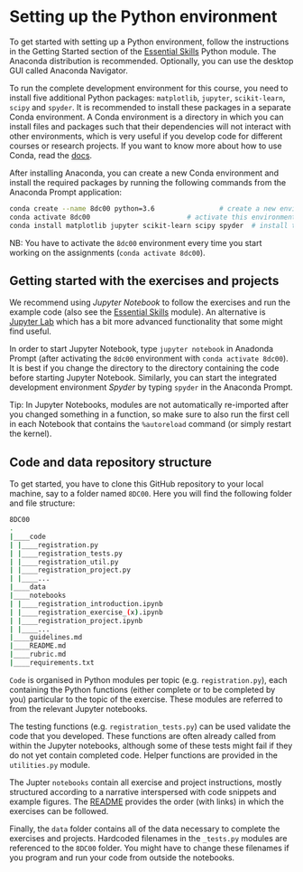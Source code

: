 # Setting up the Python environment

To get started with setting up a Python environment, follow the instructions in the Getting Started section of the [Essential Skills](https://github.com/tueimage/essential-skills/blob/master/python-essentials.md) Python module. The Anaconda distribution is recommended. Optionally, you can use the desktop GUI called Anaconda Navigator.

To run the complete development environment for this course, you need to install five additional Python packages: `matplotlib`, `jupyter`, `scikit-learn`, `scipy` and `spyder`. It is recommended to install these packages in a separate Conda environment. A Conda environment is a directory in which you can install files and packages such that their dependencies will not interact with other environments, which is very useful if you develop code for different courses or research projects. If you want to know more about how to use Conda, read the [docs](https://docs.conda.io/projects/conda/en/latest/user-guide/getting-started.html).

After installing Anaconda, you can create a new Conda environment and install the required packages by running the following commands from the Anaconda Prompt application:

````bash
conda create --name 8dc00 python=3.6				# create a new environment called `8dc00`
conda activate 8dc00						# activate this environment 
conda install matplotlib jupyter scikit-learn scipy spyder	# install the required packages
````

NB: You have to activate the `8dc00` environment every time you start working on the assignments (`conda activate 8dc00`).


## Getting started with the exercises and projects

We recommend using *Jupyter Notebook* to follow the exercises and run the example code (also see the [Essential Skills](https://github.com/tueimage/essential-skills) module). An alternative is [Jupyter Lab](https://jupyterlab.readthedocs.io/en/stable/getting_started/installation.html) which has a bit more advanced functionality that some might find useful.

In order to start Jupyter Notebook, type `jupyter notebook` in Anadonda Prompt (after activating the `8dc00` environment with `conda activate 8dc00`). It is best if you change the directory to the directory containing the code before starting Jupyter Notebook. Similarly, you can start the integrated development environment *Spyder* by typing `spyder` in the Anaconda Prompt.

Tip: In Jupyter Notebooks, modules are not automatically re-imported after you changed something in a function, so make sure to also run the first cell in each Notebook that contains the `%autoreload` command (or simply restart the kernel).


## Code and data repository structure

To get started, you have to clone this GitHub repository to your local machine, say to a folder named `8DC00`. Here you will find the following folder and file structure:

```bash
8DC00
.
|____code
| |____registration.py
| |____registration_tests.py
| |____registration_util.py
| |____registration_project.py
| |____...
|____data
|____notebooks
| |____registration_introduction.ipynb
| |____registration_exercise_(x).ipynb
| |____registration_project.ipynb
| |____...
|____guidelines.md
|____README.md
|____rubric.md
|____requirements.txt
```

`Code` is organised in Python modules per topic (e.g. `registration.py`), each containing the Python functions (either complete or to be completed by you) particular to the topic of the exercise. These modules are referred to from the relevant Jupyter notebooks.

The testing functions (e.g. `registration_tests.py`) can be used validate the code that you developed. These functions are often already called from within the Jupyter notebooks, although some of these tests might fail if they do not yet contain completed code. Helper functions are provided in the `utilities.py` module.

The Jupter `notebooks` contain all exercise and project instructions, mostly structured according to a narrative interspersed with code snippets and example figures. The [README](README.md) provides the order (with links) in which the exercises can be followed. 

Finally, the `data` folder contains all of the data necessary to complete the exercises and projects. Hardcoded filenames in the `_tests.py` modules are referenced to the `8DC00` folder. You might have to change these filenames if you program and run your code from outside the notebooks.


 
